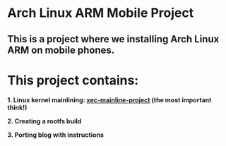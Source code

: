 # Arch Linux ARM Mobile Project

## This is a project where we installing Arch Linux ARM on mobile phones.

# This project contains:
**1. Linux kernel mainlining: [xec-mainline-project](https://github.com/ZXlieC/xec-mainline-project) (the most important think!)**

**2. Creating a rootfs build**

**3. Porting blog with instructions**

